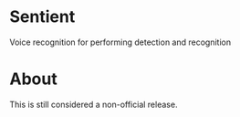 Sentient
========

Voice recognition for performing detection and recognition

About
=====

This is still considered a non-official release.
